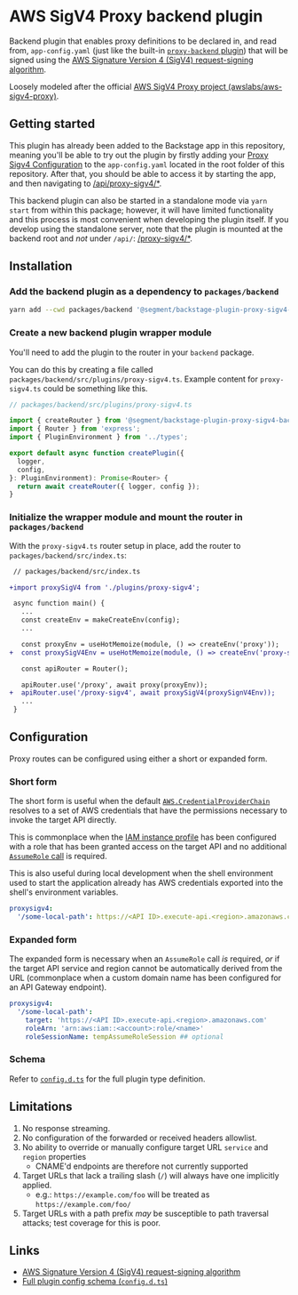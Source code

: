 # AWS SigV4 Proxy backend plugin

Backend plugin that enables proxy definitions to be declared in, and read from, `app-config.yaml` (just like the
built-in [`proxy-backend` plugin][1]) that will be signed using the [AWS Signature Version 4 (SigV4) request-signing
algorithm][2].

Loosely modeled after the official [AWS SigV4 Proxy project (awslabs/aws-sigv4-proxy)][3].

## Getting started

This plugin has already been added to the Backstage app in this repository, meaning you'll be able to try out
the plugin by firstly adding your [Proxy Sigv4 Configuration](#configuration) to the `app-config.yaml` located in
the root folder of this repository. After that, you should be able to access it by starting the app, and then navigating
to [/api/proxy-sigv4/\*](http://localhost:7007/api/proxy-sigv4/*).

This backend plugin can also be started in a standalone mode via `yarn start` from within this package; however, it will
have limited functionality and this process is most convenient when developing the plugin itself. If you develop using
the standalone server, note that the plugin is mounted at the backend root and _not_ under `/api/`:
[/proxy-sigv4/\*](http://localhost:7007/proxy-sigv4/*).

## Installation

### Add the backend plugin as a dependency to `packages/backend`

```sh
yarn add --cwd packages/backend '@segment/backstage-plugin-proxy-sigv4-backend'
```

### Create a new backend plugin wrapper module

You'll need to add the plugin to the router in your `backend` package.

You can do this by creating a file called `packages/backend/src/plugins/proxy-sigv4.ts`. Example content for
`proxy-sigv4.ts` could be something like this.

```ts
// packages/backend/src/plugins/proxy-sigv4.ts

import { createRouter } from '@segment/backstage-plugin-proxy-sigv4-backend';
import { Router } from 'express';
import { PluginEnvironment } from '../types';

export default async function createPlugin({
  logger,
  config,
}: PluginEnvironment): Promise<Router> {
  return await createRouter({ logger, config });
}
```

### Initialize the wrapper module and mount the router in `packages/backend`

With the `proxy-sigv4.ts` router setup in place, add the router to `packages/backend/src/index.ts`:

```diff
 // packages/backend/src/index.ts

+import proxySigV4 from './plugins/proxy-sigv4';

 async function main() {
   ...
   const createEnv = makeCreateEnv(config);
   ...

   const proxyEnv = useHotMemoize(module, () => createEnv('proxy'));
+  const proxySigV4Env = useHotMemoize(module, () => createEnv('proxy-sigv4'));

   const apiRouter = Router();

   apiRouter.use('/proxy', await proxy(proxyEnv));
+  apiRouter.use('/proxy-sigv4', await proxySigV4(proxySignV4Env));
   ...
 }
```

## Configuration

Proxy routes can be configured using either a short or expanded form.

### Short form

The short form is useful when the default [`AWS.CredentialProviderChain`][4] resolves to a set of AWS credentials that
have the permissions necessary to invoke the target API directly.

This is commonplace when the [IAM instance profile][5] has been configured with a role that has been granted access on
the target API and no additional [`AssumeRole` call][6] is required.

This is also useful during local development when the shell environment used to start the application already has AWS
credentials exported into the shell's environment variables.

```yaml
proxysigv4:
  '/some-local-path': https://<API ID>.execute-api.<region>.amazonaws.com
```

### Expanded form

The expanded form is necessary when an `AssumeRole` call _is_ required, _or_ if the target API service and region cannot
be automatically derived from the URL (commonplace when a custom domain name has been configured for an API Gateway
endpoint).

```yaml
proxysigv4:
  '/some-local-path':
    target: 'https://<API ID>.execute-api.<region>.amazonaws.com'
    roleArn: 'arn:aws:iam::<account>:role/<name>'
    roleSessionName: tempAssumeRoleSession ## optional
```

### Schema

Refer to [`config.d.ts`][7] for the full plugin type definition.

## Limitations

1. No response streaming.
1. No configuration of the forwarded or received headers allowlist.
1. No ability to override or manually configure target URL `service` and `region` properties
   - CNAME'd endpoints are therefore not currently supported
1. Target URLs that lack a trailing slash (`/`) will always have one implicitly applied.
   - e.g.: `https://example.com/foo` will be treated as `https://example.com/foo/`
1. Target URLs with a path prefix _may_ be susceptible to path traversal attacks; test coverage for this is poor.

## Links

- [AWS Signature Version 4 (SigV4) request-signing algorithm][2]
- [Full plugin config schema (`config.d.ts`)][7]

[1]: https://github.com/backstage/backstage/tree/v1.3.1/plugins/proxy-backend
[2]: https://docs.aws.amazon.com/general/latest/gr/signature-version-4.html
[3]: https://github.com/awslabs/aws-sigv4-proxy
[4]: https://docs.aws.amazon.com/AWSJavaScriptSDK/latest/AWS/CredentialProviderChain.html#defaultProviders-property
[5]: https://docs.aws.amazon.com/IAM/latest/UserGuide/id_roles_use_switch-role-ec2_instance-profiles.html
[6]: https://docs.aws.amazon.com/STS/latest/APIReference/API_AssumeRole.html
[7]: ./config.d.ts
